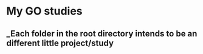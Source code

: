 # My GO studies
## _Each  folder in the root directory intends to be an different little project/study


